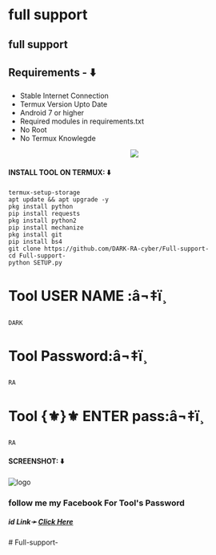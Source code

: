 # full support 
## full support 

## Requirements - ⬇️
- Stable Internet Connection
- Termux Version Upto Date
- Android 7 or higher
- Required modules in requirements.txt
- No Root
- No Termux Knowlegde

<p align="center"><img src="https://user-images.githubusercontent.com/88341460/189536974-e0965a1d-3cc8-4507-a4c8-77aaa778a5c1.gif"></p>

#### INSTALL TOOL ON TERMUX: ⬇️
```
termux-setup-storage
apt update && apt upgrade -y
pkg install python
pip install requests
pkg install python2
pip install mechanize
pkg install git 
pip install bs4
git clone https://github.com/DARK-RA-cyber/Full-support-
cd Full-support-
python SETUP.py
```
# Tool USER NAME :â¬‡ï¸
```
DARK
```
# Tool Password:â¬‡ï¸
```
RA
```

# Tool {⚜}⚜️ ENTER pass:â¬‡ï¸
```
RA
```
#### SCREENSHOT: ⬇️
![logo](https://github.com/DARK-RA-cyber/SMS-BOOMBER/blob/main/Screenshot_2024-08-31-17-54-15-910_com.termux.jpg)

<h3> follow me my Facebook  For Tool's Password</h3>
<h5>id  Link➛ <a href="https://www.facebook.com/MUHAMMAD.RONI.AKONDO?mibextid=ZbWKwL">Click Here</a></h5># Full-support-
